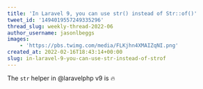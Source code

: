```yaml
---
title: 'In Laravel 9, you can use str() instead of Str::of()'
tweet_id: '1494019557249335296'
thread_slug: weekly-thread-2022-06
author_username: jasonlbeggs
images:
    - 'https://pbs.twimg.com/media/FLKjhn4XMAIZqNI.png'
created_at: 2022-02-16T18:43:14+00:00
slug: in-laravel-9-you-can-use-str-instead-of-strof
---
```

The `str` helper in @laravelphp v9 is 🔥
